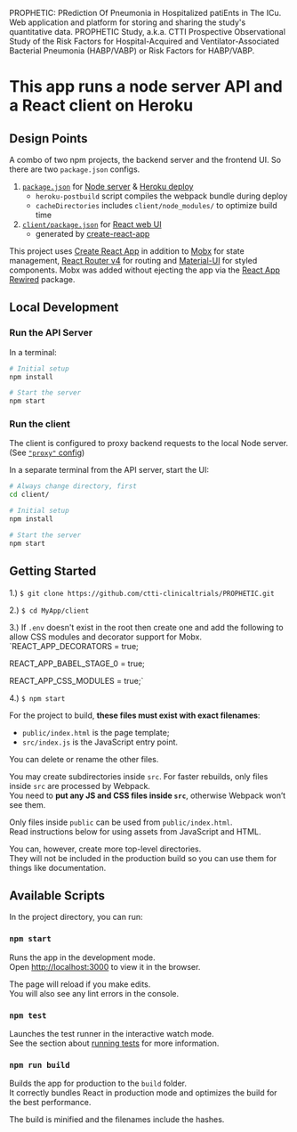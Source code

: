 PROPHETIC: PRediction Of Pneumonia in Hospitalized patiEnts in The ICu.
Web application and platform for storing and sharing the study's quantitative data.
PROPHETIC Study, a.k.a. CTTI Prospective Observational Study of the Risk Factors for Hospital-Acquired
and Ventilator-Associated Bacterial Pneumonia (HABP/VABP) or Risk Factors for HABP/VABP.

# This app runs a node server API and a React client on Heroku

## Design Points

A combo of two npm projects, the backend server and the frontend UI. So there are two `package.json` configs.

  1. [`package.json`](package.json) for [Node server](server/) & [Heroku deploy](https://devcenter.heroku.com/categories/deployment)
      * `heroku-postbuild` script compiles the webpack bundle during deploy
      * `cacheDirectories` includes `client/node_modules/` to optimize build time
  2. [`client/package.json`](client/package.json) for [React web UI](client/)
      * generated by [create-react-app](https://github.com/facebookincubator/create-react-app)

This project uses [Create React App](https://github.com/facebookincubator/create-react-app) in addition to
[Mobx](https://github.com/mobxjs/mobx) for state management, [React Router v4](https://github.com/ReactTraining/react-router) for routing and [Material-UI](http://www.material-ui.com/#/) for styled components.
Mobx was added without ejecting the app via the [React App Rewired](https://github.com/timarney/react-app-rewired) package.

## Local Development

### Run the API Server

In a terminal:

```bash
# Initial setup
npm install

# Start the server
npm start
```

### Run the client

The client is configured to proxy backend requests to the local Node server. (See [`"proxy"` config](client/package.json))

In a separate terminal from the API server, start the UI:

```bash
# Always change directory, first
cd client/

# Initial setup
npm install

# Start the server
npm start
```

## Getting Started

1.) `$ git clone https://github.com/ctti-clinicaltrials/PROPHETIC.git`

2.) `$ cd MyApp/client`

3.) If `.env` doesn't exist in the root then create one and add the following to allow CSS modules and decorator support for Mobx.
 `REACT_APP_DECORATORS = true;

  REACT_APP_BABEL_STAGE_0 = true;

  REACT_APP_CSS_MODULES = true;`

4.) `$ npm start`

For the project to build, **these files must exist with exact filenames**:

* `public/index.html` is the page template;
* `src/index.js` is the JavaScript entry point.

You can delete or rename the other files.

You may create subdirectories inside `src`. For faster rebuilds, only files inside `src` are processed by Webpack.<br>
You need to **put any JS and CSS files inside `src`**, otherwise Webpack won’t see them.

Only files inside `public` can be used from `public/index.html`.<br>
Read instructions below for using assets from JavaScript and HTML.

You can, however, create more top-level directories.<br>
They will not be included in the production build so you can use them for things like documentation.

## Available Scripts

In the project directory, you can run:

### `npm start`

Runs the app in the development mode.<br>
Open [http://localhost:3000](http://localhost:3000) to view it in the browser.

The page will reload if you make edits.<br>
You will also see any lint errors in the console.

### `npm test`

Launches the test runner in the interactive watch mode.<br>
See the section about [running tests](#running-tests) for more information.

### `npm run build`

Builds the app for production to the `build` folder.<br>
It correctly bundles React in production mode and optimizes the build for the best performance.

The build is minified and the filenames include the hashes.<br>
